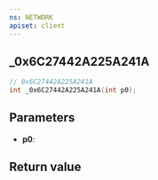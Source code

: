 ```yaml
---
ns: NETWORK
apiset: client
---
```

## _0x6C27442A225A241A

```c
// 0x6C27442A225A241A
int _0x6C27442A225A241A(int p0);
```


## Parameters
* **p0**:

## Return value